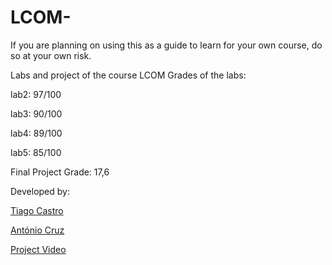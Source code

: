# LCOM-
If you are planning on using this as a guide to learn for your own course, do so at your own risk.

Labs and project of the course LCOM
Grades of the labs:

lab2: 97/100

lab3: 90/100

lab4: 89/100

lab5: 85/100


Final Project Grade: 17,6

Developed by:

[Tiago Castro](https://github.com/tiagoacastro)


[António Cruz](https://github.com/AntoniooCruz)

[Project Video](https://www.youtube.com/watch?v=c4B2IO5Uda4)

